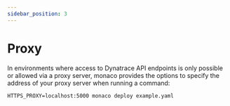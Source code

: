 ```yaml
---
sidebar_position: 3
---
```


# Proxy

In environments where access to Dynatrace API endpoints is only possible or allowed via a proxy server, monaco provides the options to specify the address of your proxy server when running a command:

```shell title="shell"
HTTPS_PROXY=localhost:5000 monaco deploy example.yaml 
```
